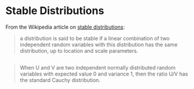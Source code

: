 # Stable Distributions

From the Wikipedia article on
[stable distributions](https://en.wikipedia.org/wiki/Stable_distribution):
> a distribution is said to be stable if a linear combination of two independent
> random variables with this distribution has the same distribution, up to
> location and scale parameters.

##

> When U and V are two independent normally distributed random variables
> with expected value 0 and variance 1,
> then the ratio U/V has the standard Cauchy distribution. 
